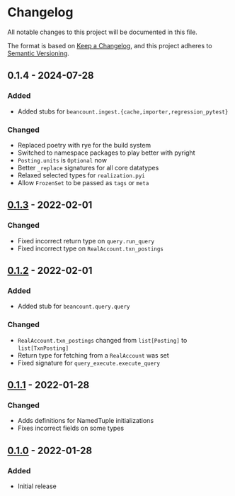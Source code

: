 # Changelog

All notable changes to this project will be documented in this file.

The format is based on [Keep a Changelog](https://keepachangelog.com/en/1.0.0/),
and this project adheres to [Semantic Versioning](https://semver.org/spec/v2.0.0.html).

## 0.1.4 - 2024-07-28

### Added

- Added stubs for `beancount.ingest.{cache,importer,regression_pytest}`

### Changed

- Replaced poetry with rye for the build system
- Switched to namespace packages to play better with pyright
- `Posting.units` is `Optional` now
- Better `_replace` signatures for all core datatypes
- Relaxed selected types for `realization.pyi`
- Allow `FrozenSet` to be passed as `tags` or `meta`

## [0.1.3] - 2022-02-01

### Changed

- Fixed incorrect return type on `query.run_query`
- Fixed incorrect type on `RealAccount.txn_postings`

## [0.1.2] - 2022-02-01

### Added

- Added stub for `beancount.query.query`

### Changed

- `RealAccount.txn_postings` changed from `list[Posting]` to `list[TxnPosting]`
- Return type for fetching from a `RealAccount` was set
- Fixed signature for `query_execute.execute_query`

## [0.1.1] - 2022-01-28

### Changed

- Adds definitions for NamedTuple initializations
- Fixes incorrect fields on some types

## [0.1.0] - 2022-01-28

### Added

- Initial release

[0.1.3]: https://github.com/jmgilman/beancount-stubs/releases/tag/v0.1.3
[0.1.2]: https://github.com/jmgilman/beancount-stubs/releases/tag/v0.1.2
[0.1.1]: https://github.com/jmgilman/beancount-stubs/releases/tag/v0.1.1
[0.1.0]: https://github.com/jmgilman/beancount-stubs/releases/tag/v0.1.0
